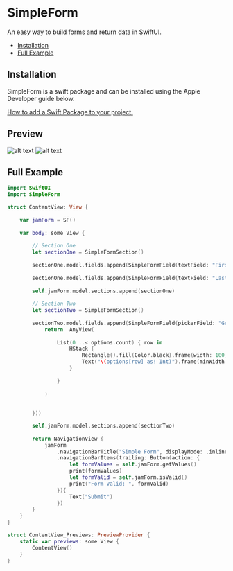 # SimpleForm

An easy way to build forms and return data in SwiftUI.

* [Installation](#installation)
* [Full Example](#full-example)

## Installation

SimpleForm is a swift package and can be installed using the Apple Developer guide below.

[How to add a Swift Package to your project.](https://developer.apple.com/documentation/xcode/adding_package_dependencies_to_your_app)

## Preview
![alt text](https://github.com/joeshonm/SimpleForm/blob/master/Images/simpleform.png "SimpleForm")
![alt text](https://github.com/joeshonm/SimpleForm/blob/master/Images/simpleform-errors.png "SimpleForm with Errors")

## Full Example

```swift
import SwiftUI
import SimpleForm

struct ContentView: View {
    
    var jamForm = SF()
    
    var body: some View {
        
        // Section One
        let sectionOne = SimpleFormSection()
        
        sectionOne.model.fields.append(SimpleFormField(textField: "First Name", labelPosition: .above, name: "first_name", value: "", validation: [.email]))
        
        sectionOne.model.fields.append(SimpleFormField(textField: "Last Name", name: "last_name", value: "", validation:[.required, .regex(#"^\d*$"#, "Please enter numbers only.")]))
        
        self.jamForm.model.sections.append(sectionOne)
        
        // Section Two
        let sectionTwo = SimpleFormSection()
        
        sectionTwo.model.fields.append(SimpleFormField(pickerField: "Greetings", name: "greeting", selection: 2, options: [1,13,24], display: { options in
            return  AnyView(
                
                List(0 ..< options.count) { row in
                    HStack {
                        Rectangle().fill(Color.black).frame(width: 100, height: 100)
                        Text("\(options[row] as! Int)").frame(minWidth:100)
                    }
                    
                }
                
            )
            
            
        }))

        self.jamForm.model.sections.append(sectionTwo)
        
        return NavigationView {
            jamForm
                .navigationBarTitle("Simple Form", displayMode: .inline)
                .navigationBarItems(trailing: Button(action: {
                    let formValues = self.jamForm.getValues()
                    print(formValues)
                    let formValid = self.jamForm.isValid()
                    print("Form Valid: ", formValid)
                }){
                    Text("Submit")
                })
        }
    }
}

struct ContentView_Previews: PreviewProvider {
    static var previews: some View {
        ContentView()
    }
}
```
